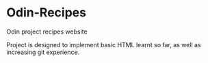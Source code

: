 # Odin-Recipes
Odin project recipes website

Project is designed to implement basic HTML learnt so far, as well as increasing git experience.